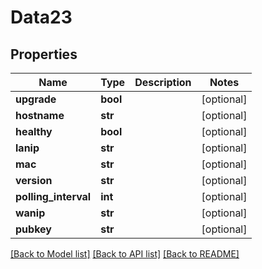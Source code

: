 # Data23

## Properties
Name | Type | Description | Notes
------------ | ------------- | ------------- | -------------
**upgrade** | **bool** |  | [optional] 
**hostname** | **str** |  | [optional] 
**healthy** | **bool** |  | [optional] 
**lanip** | **str** |  | [optional] 
**mac** | **str** |  | [optional] 
**version** | **str** |  | [optional] 
**polling_interval** | **int** |  | [optional] 
**wanip** | **str** |  | [optional] 
**pubkey** | **str** |  | [optional] 

[[Back to Model list]](../README.md#documentation-for-models) [[Back to API list]](../README.md#documentation-for-api-endpoints) [[Back to README]](../README.md)


